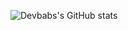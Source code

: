 ![Devbabs's GitHub stats](https://github-readme-stats-coral-eight-87.vercel.app/api?username=devbabs&theme=dark&show=reviews,prs_merged,prs_merged_percentage&hide=issues&show_icons=true)

<!--
**devbabs/devbabs** is a ✨ _special_ ✨ repository because its `README.md` (this file) appears on your GitHub profile.

Here are some ideas to get you started:

- 🔭 I’m currently working on ...
- 🌱 I’m currently learning ...
- 👯 I’m looking to collaborate on ...
- 🤔 I’m looking for help with ...
- 💬 Ask me about ...
- 📫 How to reach me: ...
- 😄 Pronouns: ...
- ⚡ Fun fact: ...
-->
